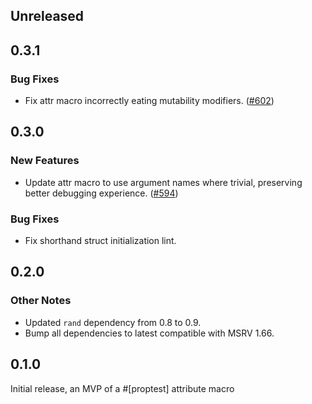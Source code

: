 ## Unreleased

## 0.3.1

### Bug Fixes

- Fix attr macro incorrectly eating mutability modifiers. ([\#602](https://github.com/proptest-rs/proptest/pull/602))

## 0.3.0

### New Features

- Update attr macro to use argument names where trivial, preserving better debugging experience. ([\#594](https://github.com/proptest-rs/proptest/pull/594))

### Bug Fixes

- Fix shorthand struct initialization lint.

## 0.2.0

### Other Notes

- Updated `rand` dependency from 0.8 to 0.9.
- Bump all dependencies to latest compatible with MSRV 1.66.

## 0.1.0

Initial release, an MVP of a #[proptest] attribute macro
